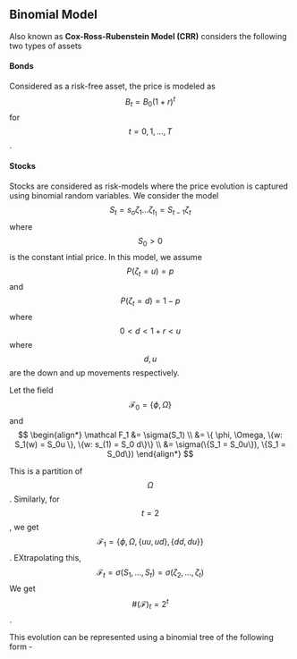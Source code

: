## Binomial Model
Also known as **Cox-Ross-Rubenstein Model (CRR)** considers the following two types of assets
#### Bonds
Considered as a risk-free asset, the price is modeled as
$$B_t = B_0 (1 + r)^t$$
for $$t = 0, 1, \dots, T$$. 

#### Stocks
Stocks are considered as risk-models where the price evolution is captured using binomial random variables. We consider the model
$$ S_t = s_o \zeta_1 \dots \zeta_{t_1} = S_{t - 1} \zeta_t $$
where $$S_0 > 0$$ is the constant intial price. In this model, we assume $$P(\zeta_t = u) = p$$ and $$P(\zeta_t = d) = 1- p$$ where $$0 < d < 1 + r < u $$ where $$d, u$$ are the down and up movements respectively. 

Let the field $$\mathcal F_0 = \{ \phi, \Omega\}$$ and 
$$ \begin{align*}
	\mathcal F_1 &= \sigma(S_1) \\
	&= \{ \phi, \Omega, \{w: S_1(w) = S_0u \}, \{w: s_(1) = S_0 d\}\} \\
	&= \sigma(\{S_1 = S_0u\}), \{S_1 = S_0d\})
\end{align*} $$

This is a partition of $$\Omega$$. Similarly, for $$t = 2$$, we get $$\mathcal F_1 = \{ \phi, \Omega, \{uu, ud\}, \{dd, du\}\}$$. EXtrapolating this,
$$ \mathcal F_t = \sigma(S_1, \dots, S_t) = \sigma(\zeta_2, \dots, \zeta_t) $$
We get $$\#(\mathcal F)_t = 2^t$$. 

This evolution can be represented using a binomial tree of the following form - 



